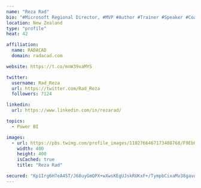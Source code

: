 ```yaml
---
name: "Reza Rad"
bio: "#Microsoft Regional Director, #MVP #Author #Trainer #Speaker #Coach #Consultant #PowerBI "
location: New Zealand
type: "profile"
heat: 42

affiliation:
  name: RADACAD
  domain: radacad.com

website: https://t.co/mnW39vaMYS

twitter:
  username: Rad_Reza
  url: https://twitter.com/Rad_Reza
  followers: 7124

linkedin:
  url: https://www.linkedin.com/in/rezarad/

topics:
  - Power BI

images:
  - url: https://pbs.twimg.com/profile_images/1102766467173408768/F9EbQENa_400x400.png
    width: 400
    height: 400
    isCached: true
    title: "Reza Rad"

secured: "Kp1Irg6H7eA45T/J68uyGmQPX+wXwsKEgUJskRUKxF+/TympbCixaMv38gavddGnJ0Z+XABL7op6Us4Y5Kwj6O/78HF9W8DZxyZpp+en08LT50m/s/uAHq+kMFxeIit3/Eyygm8rtmqWogs58SlDVkIbc4t9VycgMJ9CygDBeybiHldwjIGg666bvRLtz3VHYKbX9jfKDZwycXaWK5BXcY7QWYvhi8IWOhKH1W0qRrjkjl8xqdp7XLWadAazdejVH50kICzDybcKNmfYoVUwE0g1tzifZEHY/vMfaBzJOvpCgB94D/MtLL+QRIWpDHK9KT6O2ruFivEt/rhRLAV6GBjjf/xVLaaao1mfDkK8W4YruGgZr0QiMlTtU4/o34F4la3e6ycAXdSmx7Km8tyngLEITMAsOLnQ+XHB1ExikQ8=;7M5LDs6UK2+P9esepTn8bg=="
---
```


